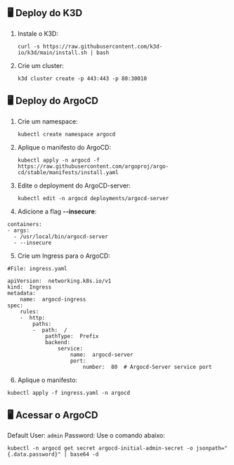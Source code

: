 ## 🖥️ Deploy do K3D

1.  Instale o K3D:

    `curl -s https://raw.githubusercontent.com/k3d-io/k3d/main/install.sh | bash`

2.  Crie um cluster:
    
    `k3d cluster create -p 443:443 -p 80:30010` 
    
## 🖥️ Deploy do ArgoCD
    
1.  Crie um namespace:
    
    `kubectl create namespace argocd` 
    
2.  Aplique o manifesto do ArgoCD:

    `kubectl apply -n argocd -f https://raw.githubusercontent.com/argoproj/argo-cd/stable/manifests/install.yaml` 

3.  Edite o deployment do ArgoCD-server:

	`kubectl edit -n argocd deployments/argocd-server`
    
4.  Adicione a flag **--insecure**:
```
containers:                                                                                                                                          
- args:
  - /usr/local/bin/argocd-server
  - --insecure
```
 5. Crie um Ingress para o ArgoCD:
```
#File: ingress.yaml

apiVersion:  networking.k8s.io/v1  
kind:  Ingress  
metadata:  
	name:  argocd-ingress  
spec:  
	rules:  
	-  http:  
		paths:  
		-  path:  /  
			pathType:  Prefix  
			backend:  
				service:  
					name:  argocd-server  
					port:  
						number:  80  # Argocd-Server service port
```
 6. Aplique o manifesto:

 `kubectl apply -f ingress.yaml -n argocd`
 
## 🖥️ Acessar o ArgoCD
 
Default User: `admin`
Password: Use o comando abaixo:

`kubectl -n argocd get secret argocd-initial-admin-secret -o jsonpath="{.data.password}" | base64 -d`
 
